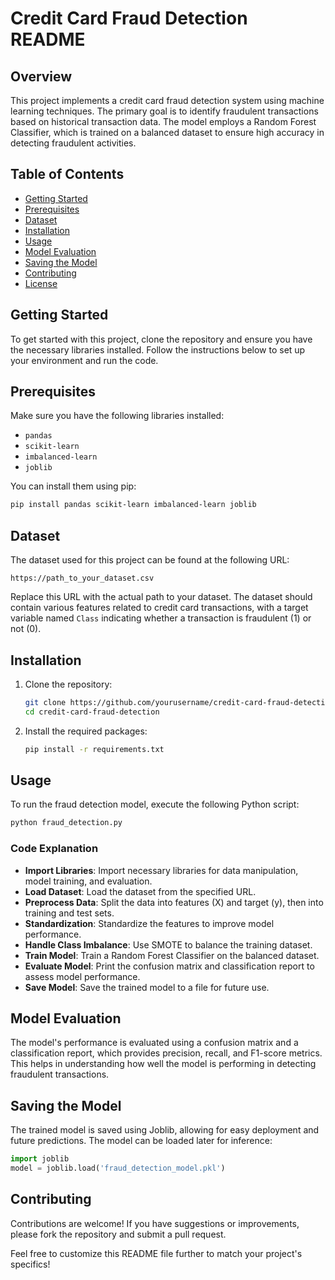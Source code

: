 # Credit Card Fraud Detection README

## Overview
This project implements a credit card fraud detection system using machine learning techniques. The primary goal is to identify fraudulent transactions based on historical transaction data. The model employs a Random Forest Classifier, which is trained on a balanced dataset to ensure high accuracy in detecting fraudulent activities.

## Table of Contents
- [Getting Started](#getting-started)
- [Prerequisites](#prerequisites)
- [Dataset](#dataset)
- [Installation](#installation)
- [Usage](#usage)
- [Model Evaluation](#model-evaluation)
- [Saving the Model](#saving-the-model)
- [Contributing](#contributing)
- [License](#license)

## Getting Started
To get started with this project, clone the repository and ensure you have the necessary libraries installed. Follow the instructions below to set up your environment and run the code.

## Prerequisites
Make sure you have the following libraries installed:
- `pandas`
- `scikit-learn`
- `imbalanced-learn`
- `joblib`

You can install them using pip:
```bash
pip install pandas scikit-learn imbalanced-learn joblib
```

## Dataset
The dataset used for this project can be found at the following URL:
```
https://path_to_your_dataset.csv
```
Replace this URL with the actual path to your dataset. The dataset should contain various features related to credit card transactions, with a target variable named `Class` indicating whether a transaction is fraudulent (1) or not (0).

## Installation
1. Clone the repository:
   ```bash
   git clone https://github.com/yourusername/credit-card-fraud-detection.git
   cd credit-card-fraud-detection
   ```

2. Install the required packages:
   ```bash
   pip install -r requirements.txt
   ```

## Usage
To run the fraud detection model, execute the following Python script:
```bash
python fraud_detection.py
```

### Code Explanation
- **Import Libraries**: Import necessary libraries for data manipulation, model training, and evaluation.
- **Load Dataset**: Load the dataset from the specified URL.
- **Preprocess Data**: Split the data into features (X) and target (y), then into training and test sets.
- **Standardization**: Standardize the features to improve model performance.
- **Handle Class Imbalance**: Use SMOTE to balance the training dataset.
- **Train Model**: Train a Random Forest Classifier on the balanced dataset.
- **Evaluate Model**: Print the confusion matrix and classification report to assess model performance.
- **Save Model**: Save the trained model to a file for future use.

## Model Evaluation
The model's performance is evaluated using a confusion matrix and a classification report, which provides precision, recall, and F1-score metrics. This helps in understanding how well the model is performing in detecting fraudulent transactions.

## Saving the Model
The trained model is saved using Joblib, allowing for easy deployment and future predictions. The model can be loaded later for inference:
```python
import joblib
model = joblib.load('fraud_detection_model.pkl')
```

## Contributing
Contributions are welcome! If you have suggestions or improvements, please fork the repository and submit a pull request.


Feel free to customize this README file further to match your project's specifics!
